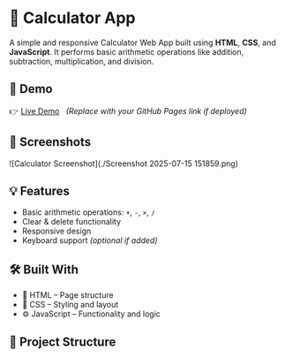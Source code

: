 # 🧮 Calculator App

A simple and responsive Calculator Web App built using **HTML**, **CSS**, and **JavaScript**. It performs basic arithmetic operations like addition, subtraction, multiplication, and division.

## 🚀 Demo

👉 [Live Demo](#) &nbsp; *(Replace with your GitHub Pages link if deployed)*

## 📸 Screenshots

![Calculator Screenshot](./Screenshot 2025-07-15 151859.png)  


## 💡 Features

- Basic arithmetic operations: `+`, `-`, `×`, `/`
- Clear & delete functionality
- Responsive design
- Keyboard support *(optional if added)*

## 🛠️ Built With

- 🧱 HTML – Page structure
- 🎨 CSS – Styling and layout
- ⚙️ JavaScript – Functionality and logic

## 📁 Project Structure

